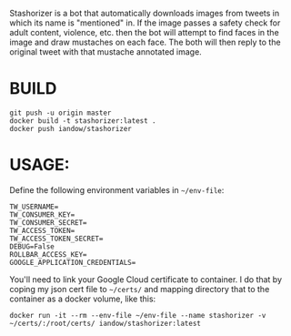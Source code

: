 Stashorizer is a bot that automatically downloads images from tweets in
which its name is "mentioned" in. If the image passes a safety check for 
adult content, violence, etc. then the bot will attempt to find faces in
the image and draw mustaches on each face. The both will then reply to the
original tweet with that mustache annotated image.

# BUILD

```
git push -u origin master
docker build -t stashorizer:latest .
docker push iandow/stashorizer
```

# USAGE:

Define the following environment variables in `~/env-file`:

```
TW_USERNAME=
TW_CONSUMER_KEY=
TW_CONSUMER_SECRET=
TW_ACCESS_TOKEN=
TW_ACCESS_TOKEN_SECRET=
DEBUG=False
ROLLBAR_ACCESS_KEY=
GOOGLE_APPLICATION_CREDENTIALS=
```

You'll need to link your Google Cloud certificate to container. I do that by coping my json cert file to `~/certs/` and mapping directory that to the container as a docker volume, like this:

```
docker run -it --rm --env-file ~/env-file --name stashorizer -v ~/certs/:/root/certs/ iandow/stashorizer:latest
```
